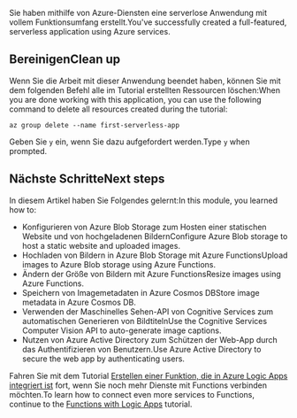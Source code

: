 <span data-ttu-id="d3e5a-101">Sie haben mithilfe von Azure-Diensten eine serverlose Anwendung mit vollem Funktionsumfang erstellt.</span><span class="sxs-lookup"><span data-stu-id="d3e5a-101">You've successfully created a full-featured, serverless application using Azure services.</span></span>

## <a name="clean-up"></a><span data-ttu-id="d3e5a-102">Bereinigen</span><span class="sxs-lookup"><span data-stu-id="d3e5a-102">Clean up</span></span>
<!---TODO: Update for sandbox--->

<span data-ttu-id="d3e5a-103">Wenn Sie die Arbeit mit dieser Anwendung beendet haben, können Sie mit dem folgenden Befehl alle im Tutorial erstellten Ressourcen löschen:</span><span class="sxs-lookup"><span data-stu-id="d3e5a-103">When you are done working with this application, you can use the following command to delete all resources created during the tutorial:</span></span>

```azurecli
az group delete --name first-serverless-app
```

<span data-ttu-id="d3e5a-104">Geben Sie `y` ein, wenn Sie dazu aufgefordert werden.</span><span class="sxs-lookup"><span data-stu-id="d3e5a-104">Type `y` when prompted.</span></span>  

## <a name="next-steps"></a><span data-ttu-id="d3e5a-105">Nächste Schritte</span><span class="sxs-lookup"><span data-stu-id="d3e5a-105">Next steps</span></span>

<span data-ttu-id="d3e5a-106">In diesem Artikel haben Sie Folgendes gelernt:</span><span class="sxs-lookup"><span data-stu-id="d3e5a-106">In this module, you learned how to:</span></span>
  - <span data-ttu-id="d3e5a-107">Konfigurieren von Azure Blob Storage zum Hosten einer statischen Website und von hochgeladenen Bildern</span><span class="sxs-lookup"><span data-stu-id="d3e5a-107">Configure Azure Blob storage to host a static website and uploaded images.</span></span>
  - <span data-ttu-id="d3e5a-108">Hochladen von Bildern in Azure Blob Storage mit Azure Functions</span><span class="sxs-lookup"><span data-stu-id="d3e5a-108">Upload images to Azure Blob storage using Azure Functions.</span></span>
  - <span data-ttu-id="d3e5a-109">Ändern der Größe von Bildern mit Azure Functions</span><span class="sxs-lookup"><span data-stu-id="d3e5a-109">Resize images using Azure Functions.</span></span>
  - <span data-ttu-id="d3e5a-110">Speichern von Imagemetadaten in Azure Cosmos DB</span><span class="sxs-lookup"><span data-stu-id="d3e5a-110">Store image metadata in Azure Cosmos DB.</span></span> 
  - <span data-ttu-id="d3e5a-111">Verwenden der Maschinelles Sehen-API von Cognitive Services zum automatischen Generieren von Bildtiteln</span><span class="sxs-lookup"><span data-stu-id="d3e5a-111">Use the Cognitive Services Computer Vision API to auto-generate image captions.</span></span>
  - <span data-ttu-id="d3e5a-112">Nutzen von Azure Active Directory zum Schützen der Web-App durch das Authentifizieren von Benutzern.</span><span class="sxs-lookup"><span data-stu-id="d3e5a-112">Use Azure Active Directory to secure the web app by authenticating users.</span></span>

<span data-ttu-id="d3e5a-113">Fahren Sie mit dem Tutorial [Erstellen einer Funktion, die in Azure Logic Apps integriert ist](https://docs.microsoft.com/azure/azure-functions/functions-twitter-email) fort, wenn Sie noch mehr Dienste mit Functions verbinden möchten.</span><span class="sxs-lookup"><span data-stu-id="d3e5a-113">To learn how to connect even more services to Functions, continue to the [Functions with Logic Apps](https://docs.microsoft.com/azure/azure-functions/functions-twitter-email) tutorial.</span></span>